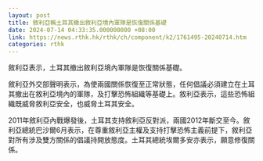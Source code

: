 ```yaml
---
layout: post
title: 敘利亞稱土耳其撤出敘利亞境內軍隊是恢復關係基礎
date: 2024-07-14 04:33:35.000000000 +08:00
link: https://news.rthk.hk/rthk/ch/component/k2/1761495-20240714.htm
categories: rthk
---
```


敘利亞表示，土耳其撤出敘利亞境內軍隊是恢復關係基礎。

敘利亞外交部聲明表示，為使兩國關係恢復至正常狀態，任何倡議必須建立在土耳其撤出在敘利亞境內的軍隊，及打擊恐怖組織等基礎上。敘利亞表示，這些恐怖組織既威脅敘利亞安全，也威脅土耳其安全。

2011年敘利亞內戰爆發後，土耳其支持敘利亞反對派，兩國2012年斷交至今。敘利亞總統巴沙爾6月表示，在尊重敘利亞主權及支持打擊恐怖主義前提下，敘利亞對所有涉及雙方關係的倡議持開放態度。土耳其總統埃爾多安亦表示，願意修復關係。
